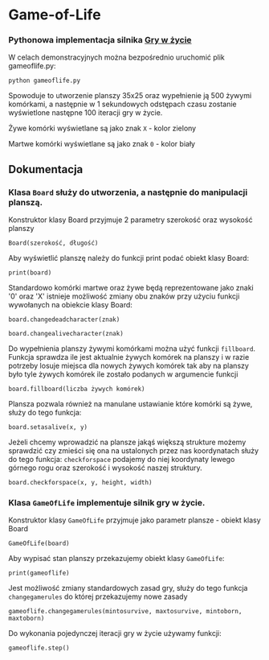 # Game-of-Life


### Pythonowa implementacja silnika [Gry w życie](https://pl.wikipedia.org/wiki/Gra_w_życie)

W celach demonstracyjnych można bezpośrednio uruchomić plik gameoflife.py:
```
python gameoflife.py
```
Spowoduje to utworzenie planszy 35x25 oraz wypełnienie ją 500 żywymi komórkami,
a następnie w 1 sekundowych odstępach czasu zostanie wyświetlone następne 100 
iteracji gry w życie.

Żywe komórki wyświetlane są jako znak ```X``` - kolor zielony

Martwe komórki wyświetlane są jako znak ```0``` - kolor biały

## Dokumentacja

### Klasa ```Board``` służy do utworzenia, a następnie do manipulacji planszą.

Konstruktor klasy Board przyjmuje 2 parametry szerokość oraz wysokość planszy
```
Board(szerokość, długość)
```

Aby wyświetlić planszę należy do funkcji print podać obiekt klasy Board:
```
print(board)
```

Standardowo komórki martwe oraz żywe będą reprezentowane jako znaki '0' oraz 'X'
istnieje możliwość zmiany obu znaków przy użyciu funkcji wywołanych na 
obiekcie klasy Board:
```
board.changedeadcharacter(znak)
```
```
board.changealivecharacter(znak)
```

Do wypełnienia planszy żywymi komórkami można użyć funkcji ```fillboard```. 
Funkcja sprawdza ile jest aktualnie żywych komórek na planszy i w razie potrzeby
losuje miejsca dla nowych żywych komórek tak aby na planszy było tyle żywych
komórek ile zostało podanych w argumencie funkcji
```
board.fillboard(liczba żywych komórek)
```

Plansza pozwala również na manulane ustawianie które komórki są żywe, służy
do tego funkcja:
```
board.setasalive(x, y)
```

Jeżeli chcemy wprowadzić na plansze jakąś większą strukture możemy sprawdzić
czy zmieści się ona na ustalonych przez nas koordynatach służy do tego funkcja:
```checkforspace``` podajemy do niej koordynaty lewego górnego rogu 
oraz szerokość i wysokość naszej struktury.
```
board.checkforspace(x, y, height, width)
```

### Klasa ```GameOfLife``` implementuje silnik gry w życie.

Konstruktor klasy ```GameOfLife``` przyjmuje jako parametr 
plansze - obiekt klasy Board
```
GameOfLife(board)
```

Aby wypisać stan planszy przekazujemy obiekt klasy ```GameOfLife```:
```
print(gameoflife)
```

Jest możliwość zmiany standardowych zasad gry, służy do tego 
funkcja ```changegamerules``` do której przekazujemy nowe zasady
```
gameoflife.changegamerules(mintosurvive, maxtosurvive, mintoborn, maxtoborn)
```

Do wykonania pojedynczej iteracji gry w życie używamy funkcji:
```
gameoflife.step()
```